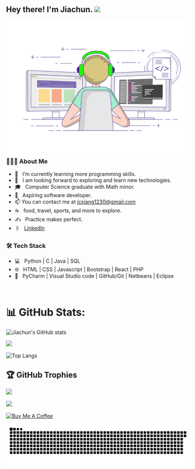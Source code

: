 <h2> Hey there! I'm Jiachun. <img src="https://github.com/souvikguria98/souvikguria98/blob/master/Hi.gif" width="25"></h2>
<img align="right" alt="GIF" src="https://raw.githubusercontent.com/devSouvik/devSouvik/master/gif3.gif" width="500"/>

<h3> 👨🏻‍💻 About Me </h3>

- 🔭 &nbsp; I’m currently learning more programming skills.
- 🤔 &nbsp; I am looking forward to exploring and learn new technologies.
- 🎓 &nbsp; Computer Science graduate with Math minor.
- 💼 &nbsp; Aspiring software developer.
- 📫 You can contact me at jcxiang1230@gmail.com
- ☕ &nbsp; food, travel, sports, and more to explore.
- ✍️ &nbsp; Practice makes perfect.
- 🖇️ &nbsp; [LinkedIn](https://www.linkedin.com/in/jiachunlilyxiang/)
<h3>🛠 Tech Stack</h3>

- 💻 &nbsp; Python | C | Java | SQL
- 🌐 &nbsp; HTML | CSS | Javascript | Bootstrap | React | PHP
- 🔧 &nbsp; PyCharm | Visual Studio code | GitHub/Git | Netbeans | Eclipse

<br>




# 📊 GitHub Stats:
![Jiachun's GitHub stats](https://github-readme-stats-sigma-five.vercel.app/api?username=mpa-mxiang&show_icons=true&theme=nightowl)

![](https://github-readme-streak-stats.herokuapp.com/?user=mpa-mxiang&theme=nightowl&hide_border=false)


![Top Langs](https://github-readme-stats.vercel.app/api/top-langs/?username=mpa-mxiang&theme=nightowl&layout=compact)




## 🏆 GitHub Trophies
![](https://github-profile-trophy.vercel.app/?username=mpa-mxiang&theme=matrix&no-frame=false&no-bg=false&margin-w=4)




<img display="none" src="https://profile-counter.glitch.me/mpa-mxiang/count.svg" />



<a href="https://www.buymeacoffee.com/max997123T" target="_blank"><img src="https://cdn.buymeacoffee.com/buttons/v2/default-yellow.png" alt="Buy Me A Coffee" style="height: 60px !important;width: 217px !important;" ></a>



![Snake animation](https://github.com/mpa-mxiang/mpa-mxiang/blob/output/github-contribution-grid-snake.svg)
